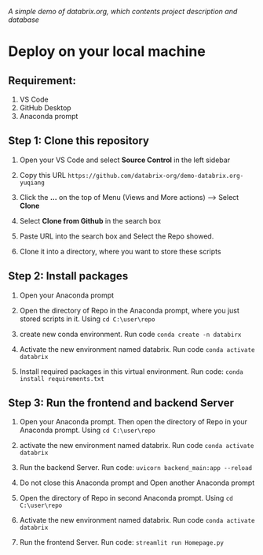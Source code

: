 *A simple demo of databrix.org, which contents project description and database*
# Deploy on your local machine

## Requirement:
1. VS Code
2. GitHub Desktop
3. Anaconda prompt


## Step 1: Clone this repository
1. Open your VS Code and select **Source Control** in the left sidebar

2. Copy this URL `https://github.com/databrix-org/demo-databrix.org-yuqiang`

3. Click the **...** on the top of Menu (Views and More actions) --> Select **Clone**

4. Select **Clone from Github** in the search box

5. Paste URL into the search box and Select the Repo showed.

9. Clone it into a directory, where you want to store these scripts

## Step 2: Install packages

1. Open your Anaconda prompt

2. Open the directory of Repo in the Anaconda prompt, where you just stored scripts in it. Using `cd C:\user\repo`

3. create new conda environment. Run code `conda create -n databirx`

4. Activate the new environment named databrix. Run code `conda activate databrix`

5. Install required packages in this virtual environment. Run code: `conda install requirements.txt`

## Step 3: Run the frontend and backend Server

1. Open your Anaconda prompt. Then open the directory of Repo in your Anaconda prompt. Using `cd C:\user\repo`

2. activate the new environment named databrix. Run code `conda activate databrix`

3. Run the backend Server. Run code: `uvicorn backend_main:app --reload`

3. Do not close this Anaconda prompt and Open another Anaconda prompt

4. Open the directory of Repo in second Anaconda prompt. Using `cd C:\user\repo`

5. Activate the new environment named databrix. Run code `conda activate databrix`

5. Run the frontend Server. Run code: `streamlit run Homepage.py`
